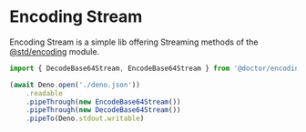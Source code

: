 # Encoding Stream

Encoding Stream is a simple lib offering Streaming methods of the [@std/encoding](https://jsr.io/@std/encoding) module.

```ts
import { DecodeBase64Stream, EncodeBase64Stream } from '@doctor/encoding-stream'

(await Deno.open('./deno.json'))
	.readable
	.pipeThrough(new EncodeBase64Stream())
	.pipeThrough(new DecodeBase64Stream())
	.pipeTo(Deno.stdout.writable)
```
